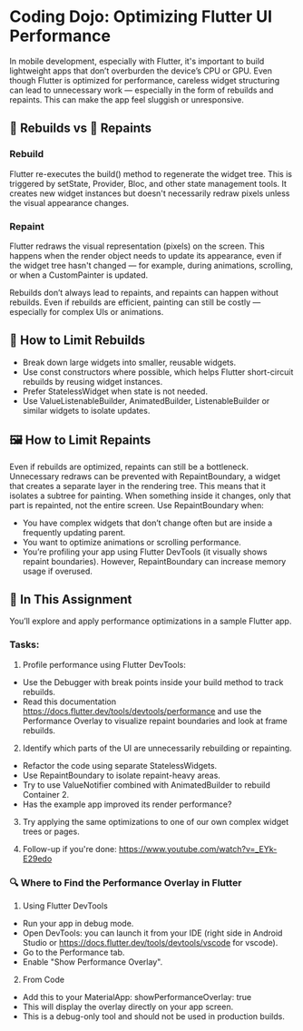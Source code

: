 # Coding Dojo: Optimizing Flutter UI Performance
In mobile development, especially with Flutter, it's important to build lightweight apps that don’t 
overburden the device’s CPU or GPU. Even though Flutter is optimized for performance, careless widget 
structuring can lead to unnecessary work — especially in the form of rebuilds and repaints. This can 
make the app feel sluggish or unresponsive.

## 🔄 Rebuilds vs 🎨 Repaints
### Rebuild
Flutter re-executes the build() method to regenerate the widget tree. This is triggered by setState, 
Provider, Bloc, and other state management tools. It creates new widget instances but doesn't 
necessarily redraw pixels unless the visual appearance changes.
### Repaint
Flutter redraws the visual representation (pixels) on the screen. This happens when the render 
object needs to update its appearance, even if the widget tree hasn't changed — for example, during 
animations, scrolling, or when a CustomPainter is updated.

Rebuilds don’t always lead to repaints, and repaints can happen without rebuilds. Even if rebuilds 
are efficient, painting can still be costly — especially for complex UIs or animations.

## 🧩 How to Limit Rebuilds
- Break down large widgets into smaller, reusable widgets.
- Use const constructors where possible, which helps Flutter short-circuit rebuilds by reusing widget instances.
- Prefer StatelessWidget when state is not needed.
- Use ValueListenableBuilder, AnimatedBuilder, ListenableBuilder or similar widgets to isolate updates.

## 🖼️ How to Limit Repaints
Even if rebuilds are optimized, repaints can still be a bottleneck. Unnecessary redraws can be 
prevented with RepaintBoundary, a widget that creates a separate layer in the rendering tree. 
This means that it isolates a subtree for painting. When something inside it changes, only that 
part is repainted, not the entire screen.
Use RepaintBoundary when:
- You have complex widgets that don’t change often but are inside a frequently updating parent.
- You want to optimize animations or scrolling performance.
- You’re profiling your app using Flutter DevTools (it visually shows repaint boundaries).
However, RepaintBoundary can increase memory usage if overused.

## 🧪 In This Assignment
You’ll explore and apply performance optimizations in a sample Flutter app.

### Tasks:
1) Profile performance using Flutter DevTools:
- Use the Debugger with break points inside your build method to track rebuilds.
- Read this documentation https://docs.flutter.dev/tools/devtools/performance and use the 
Performance Overlay to visualize repaint boundaries and look at frame rebuilds.

2) Identify which parts of the UI are unnecessarily rebuilding or repainting.
- Refactor the code using separate StatelessWidgets.
- Use RepaintBoundary to isolate repaint-heavy areas.
- Try to use ValueNotifier combined with AnimatedBuilder to rebuild Container 2.
- Has the example app improved its render performance?

3) Try applying the same optimizations to one of our own complex widget trees or pages.

4) Follow-up if you're done: https://www.youtube.com/watch?v=_EYk-E29edo

### 🔍 Where to Find the Performance Overlay in Flutter
1) Using Flutter DevTools
- Run your app in debug mode.
- Open DevTools: you can launch it from your IDE (right side in Android Studio
  or https://docs.flutter.dev/tools/devtools/vscode for vscode).
- Go to the Performance tab.
- Enable "Show Performance Overlay".
2) From Code
- Add this to your MaterialApp: showPerformanceOverlay: true
- This will display the overlay directly on your app screen.
- This is a debug-only tool and should not be used in production builds.